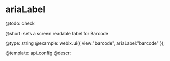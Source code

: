 ariaLabel
=============

@todo:
	check 

@short:
	sets a screen readable label for Barcode

@type: string
@example:
webix.ui({
	view:"barcode",
    ariaLabel:"barcode"
});

@template:	api_config
@descr:


